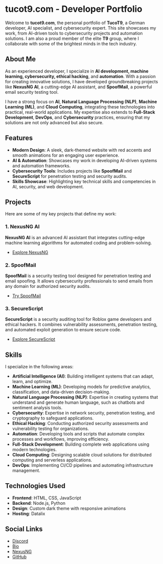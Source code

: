 # tucot9.com - Developer Portfolio

Welcome to **tucot9.com**, the personal portfolio of **TucoT9**, a German developer, AI specialist, and cybersecurity expert. This site showcases my work, from AI-driven tools to cybersecurity projects and automation solutions. I am also a proud member of the elite **T9** group, where I collaborate with some of the brightest minds in the tech industry.

## About Me

As an experienced developer, I specialize in **AI development, machine learning, cybersecurity, ethical hacking**, and **automation**. With a passion for creating innovative solutions, I have developed groundbreaking projects like **NexusNG AI**, a cutting-edge AI assistant, and **SpoofMail**, a powerful email security testing tool.  

I have a strong focus on **AI**, **Natural Language Processing (NLP)**, **Machine Learning (ML)**, and **Cloud Computing**, integrating these technologies into practical, real-world applications. My expertise also extends to **Full-Stack Development**, **DevOps**, and **Cybersecurity** practices, ensuring that my solutions are not only advanced but also secure.

## Features

- **Modern Design**: A sleek, dark-themed website with red accents and smooth animations for an engaging user experience.
- **AI & Automation**: Showcases my work in developing AI-driven systems and automation frameworks.
- **Cybersecurity Tools**: Includes projects like **SpoofMail** and **SecureScript** for penetration testing and security audits.
- **Skills Showcase**: Highlighting key technical skills and competencies in AI, security, and web development.

## Projects

Here are some of my key projects that define my work:

### 1. **NexusNG AI**
   **NexusNG AI** is an advanced AI assistant that integrates cutting-edge machine learning algorithms for automated coding and problem-solving.
   - [Explore NexusNG](https://nexusng.site)

### 2. **SpoofMail**
   **SpoofMail** is a security testing tool designed for penetration testing and email spoofing. It allows cybersecurity professionals to send emails from any domain for authorized security audits.
   - [Try SpoofMail](https://spoofmail.tucot9.com)

### 3. **SecureScript**
   **SecureScript** is a security auditing tool for Roblox game developers and ethical hackers. It combines vulnerability assessments, penetration testing, and automated exploit generation to ensure secure code.
   - [Explore SecureScript](https://cheat.tucot9.com)

## Skills

I specialize in the following areas:

- **Artificial Intelligence (AI)**: Building intelligent systems that can adapt, learn, and optimize.
- **Machine Learning (ML)**: Developing models for predictive analytics, classification, and data-driven decision-making.
- **Natural Language Processing (NLP)**: Expertise in creating systems that understand and generate human language, such as chatbots and sentiment analysis tools.
- **Cybersecurity**: Expertise in network security, penetration testing, and cryptography to safeguard applications.
- **Ethical Hacking**: Conducting authorized security assessments and vulnerability testing for organizations.
- **Automation**: Developing tools and scripts that automate complex processes and workflows, improving efficiency.
- **Full-Stack Development**: Building complete web applications using modern technologies.
- **Cloud Computing**: Designing scalable cloud solutions for distributed computing and serverless applications.
- **DevOps**: Implementing CI/CD pipelines and automating infrastructure management.

## Technologies Used

- **Frontend**: HTML, CSS, JavaScript
- **Backend**: Node.js, Python
- **Design**: Custom dark theme with responsive animations
- **Hosting**: Datalix

## Social Links

- [Discord](https://discord.com/users/718832241127718915)
- [Bio](https://bio.tucot9.com)
- [NexusNG](https://nexusng.site)
- [GitHub](https://github.com/T9Tuco)
